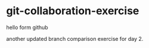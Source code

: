 # git-collaboration-exercise
hello form github

another updated branch comparison exercise for day 2.